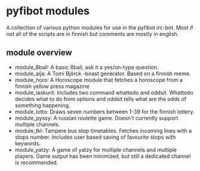 pyfibot modules
===============

A collection of various python modules for use in the pyfibot irc-bot.
Most if not all of the scripts are in finnish but comments are mostly in english.

module overview
---------------

 - module_8ball: A basic 8ball, ask it a yes/on-type question.
 - module_aija: A Tomi Björck -boast generator. Based on a finnish meme.
 - module_horo: A Horoscope module that fetches a horoscope from a finnish yellow press magazine
 - module_laskurit: Includes two command whattodo and oddsit. Whattodo decides what to do from options
                    and oddsit tells what are the odds of something happening.
 - module_lotto: Draws seven numbers between 1-39 for the finnish lottery.
 - module_pyssy: A russian roulette game. Doesn't currently support multiple channels.
 - module_tkl: Tampere bus stop timetables. Fetches incoming lines with a stops number. Includes user based saving of favourite stops with keywords.
 - module_yatzy: A game of yatzy for multiple channels and multiple players.
                 Game output has been minimized, but still a dedicated channel is recommended.
